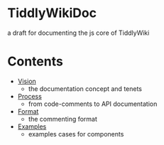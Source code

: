 # TiddlyWikiDoc
a draft for documenting the js core of TiddlyWiki

# Contents

* [Vision](VISION.md)
    * the documentation concept and tenets
* [Process](PROCESS.md)
    * from code-comments to API documentation
* [Format](FORMAT.md)
    * the commenting format
* [Examples](examples)
    * examples cases for components
